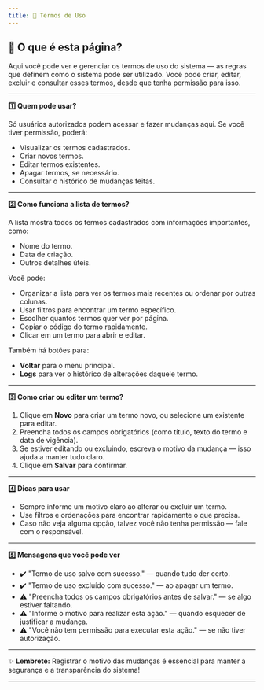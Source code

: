 ```yaml
---
title: 📜 Termos de Uso
---
```



## 📄 O que é esta página?
Aqui você pode ver e gerenciar os termos de uso do sistema — as regras que definem como o sistema pode ser utilizado. Você pode criar, editar, excluir e consultar esses termos, desde que tenha permissão para isso.

---

<summary><strong>1️⃣ Quem pode usar?</summary></strong>

Só usuários autorizados podem acessar e fazer mudanças aqui. Se você tiver permissão, poderá:

- Visualizar os termos cadastrados.
- Criar novos termos.
- Editar termos existentes.
- Apagar termos, se necessário.
- Consultar o histórico de mudanças feitas.

---

<summary><strong>2️⃣ Como funciona a lista de termos?</summary></strong>

A lista mostra todos os termos cadastrados com informações importantes, como:

- Nome do termo.
- Data de criação.
- Outros detalhes úteis.

Você pode:

- Organizar a lista para ver os termos mais recentes ou ordenar por outras colunas.
- Usar filtros para encontrar um termo específico.
- Escolher quantos termos quer ver por página.
- Copiar o código do termo rapidamente.
- Clicar em um termo para abrir e editar.

Também há botões para:

- **Voltar** para o menu principal.
- **Logs** para ver o histórico de alterações daquele termo.

---

<summary><strong>3️⃣ Como criar ou editar um termo?</summary></strong>

1. Clique em **Novo** para criar um termo novo, ou selecione um existente para editar.
2. Preencha todos os campos obrigatórios (como título, texto do termo e data de vigência).
3. Se estiver editando ou excluindo, escreva o motivo da mudança — isso ajuda a manter tudo claro.
4. Clique em **Salvar** para confirmar.

---

<summary><strong>4️⃣ Dicas para usar</summary></strong>

- Sempre informe um motivo claro ao alterar ou excluir um termo.
- Use filtros e ordenações para encontrar rapidamente o que precisa.
- Caso não veja alguma opção, talvez você não tenha permissão — fale com o responsável.

---

<summary><strong>5️⃣ Mensagens que você pode ver</summary></strong>

- ✔️ "Termo de uso salvo com sucesso." — quando tudo der certo.
- ✔️ "Termo de uso excluído com sucesso." — ao apagar um termo.
- ⚠️ "Preencha todos os campos obrigatórios antes de salvar." — se algo estiver faltando.
- ⚠️ "Informe o motivo para realizar esta ação." — quando esquecer de justificar a mudança.
- ⚠️ "Você não tem permissão para executar esta ação." — se não tiver autorização.

---

✨ **Lembrete:** Registrar o motivo das mudanças é essencial para manter a segurança e a transparência do sistema!

---